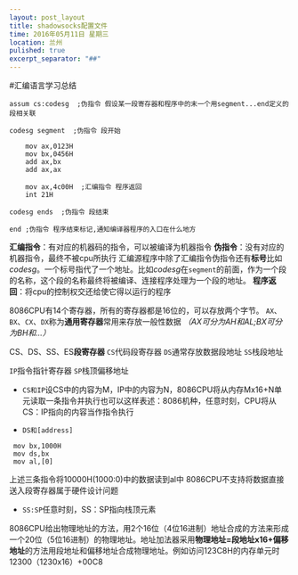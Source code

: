 ```yaml
---
layout: post_layout
title: shadowsocks配置文件
time: 2016年05月11日 星期三
location: 兰州
pulished: true
excerpt_separator: "##"
---
```

﻿#汇编语言学习总结
```
assum cs:codesg  ;伪指令 假设某一段寄存器和程序中的末一个用segment...end定义的段相关联

codesg segment  ;伪指令 段开始

    mov ax,0123H
    mov bx,0456H
    add ax,bx
    add ax,ax

    mov ax,4c00H  ;汇编指令 程序返回
    int 21H

codesg ends  ;伪指令 段结束

end ;伪指令 程序结束标记,通知编译器程序的入口在什么地方
```
**汇编指令**：有对应的机器码的指令，可以被编译为机器指令
**伪指令**：没有对应的机器指令，最终不被cpu所执行
汇编源程序中除了汇编指令伪指令还有**标号**比如*codesg*。一个标号指代了一个地址。比如*codesg*在`segment`的前面，作为一个段的名称，这个段的名称最终将被编译、连接程序处理为一个段的地址。
**程序返回**：将cpu的控制权交还给使它得以运行的程序

8086CPU有14个寄存器，所有的寄存器都是16位的，可以存放两个字节。
`AX`、`BX`、`CX`、`DX`称为**通用寄存器**常用来存放一般性数据
*（AX可分为AH和AL;BX可分为BH和...）*

CS、DS、SS、ES**段寄存器**
`CS`代码段寄存器
`DS`通常存放数据段地址
`SS`栈段地址

`IP`指令指针寄存器
`SP`栈顶偏移地址

* `CS和IP`设CS中的内容为M，IP中的内容为N，8086CPU将从内存Mx16+N单元读取一条指令并执行也可以这样表述：8086机种，任意时刻，CPU将从CS：IP指向的内容当作指令执行

* `DS和[address]`
```
 mov bx,1000H
 mov ds,bx
 mov al,[0]
```
上述三条指令将10000H(1000:0)中的数据读到al中
8086CPU不支持将数据直接送入段寄存器属于硬件设计问题

* `SS:SP`任意时刻，SS：SP指向栈顶元素



8086CPU给出物理地址的方法，用2个16位（4位16进制）地址合成的方法来形成一个20位（5位16进制）的物理地址。地址加法器采用**物理地址=段地址x16+偏移地址**的方法用段地址和偏移地址合成物理地址。例如访问123C8H的内存单元时12300（1230x16）+00C8

